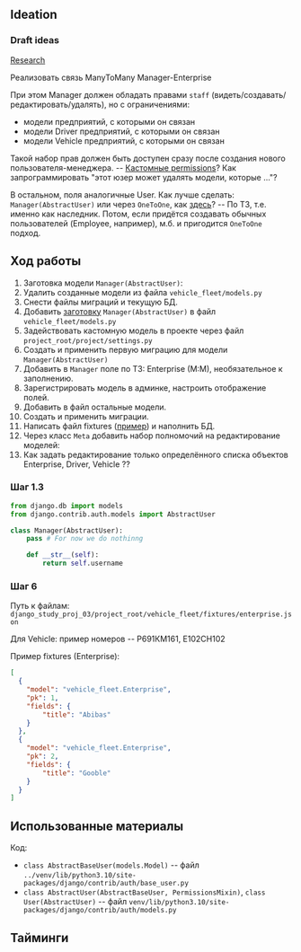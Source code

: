 ## Ideation

### Draft ideas

[Research](user_based_model_research.md)

Реализовать связь ManyToMany Manager-Enterprise

При этом Manager должен обладать правами `staff` (видеть/создавать/редактировать/удалять), но с ограничениями:
- модели предприятий, с которыми он связан
- модели Driver предприятий, с которыми он связан
- модели Vehicle предприятий, с которыми он связан

Такой набор прав должен быть доступен сразу после создания нового пользователя-менеджера. -- [Кастомные permissions](https://docs.djangoproject.com/en/dev/topics/auth/customizing/#custom-permissions)? Как запрограммировать "этот юзер может удалять модели, которые ..."?

В остальном, поля аналогичные User. Как лучше сделать: `Manager(AbstractUser)` или через `OneToOne`, как [здесь](https://stackoverflow.com/q/53920238)? -- По ТЗ, т.е. именно как наследник. Потом, если придётся создавать обычных пользователей (Employee, например), м.б. и пригодится `OneToOne` подход.


## Ход работы

1. Заготовка модели `Manager(AbstractUser)`:
  1. Удалить созданные модели из файла `vehicle_fleet/models.py`
  2. Снести файлы миграций и текущую БД.
  3. Добавить [заготовку](https://docs.djangoproject.com/en/3.2/topics/auth/customizing/#using-a-custom-user-model-when-starting-a-project) `Manager(AbstractUser)` в файл `vehicle_fleet/models.py`
  4. Задействовать кастомную модель в проекте через файл `project_root/project/settings.py`
  5. Создать и применить первую миграцию для модели `Manager(AbstractUser)`
2. Добавить в `Manager` поле по ТЗ: Enterprise (M:M), необязательное к заполнению.
3. Зарегистрировать модель в админке, настроить отображение полей.
4. Добавить в файл остальные модели.
5. Создать и применить миграции.
6. Написать файл fixtures ([пример](https://stackoverflow.com/a/60195496)) и наполнить БД.
7. Через класс `Meta` добавить набор полномочий на редактирование моделей:
  1. Как задать редактирование только определённого списка объектов Enterprise, Driver, Vehicle ??


### Шаг 1.3

```python
from django.db import models
from django.contrib.auth.models import AbstractUser

class Manager(AbstractUser):
    pass # For now we do nothinng

    def __str__(self):
        return self.username
```

### Шаг 6

Путь к файлам: `django_study_proj_03/project_root/vehicle_fleet/fixtures/enterprise.json`

Для Vehicle: пример номеров -- Р691КМ161, Е102СН102

Пример fixtures (Enterprise):
```json
[
  {
    "model": "vehicle_fleet.Enterprise",
    "pk": 1,
    "fields": {
        "title": "Abibas"
    }
  },
  {
    "model": "vehicle_fleet.Enterprise",
    "pk": 2,
    "fields": {
        "title": "Gooble"
    }
  }
]
```


## Использованные материалы

Код:
- `class AbstractBaseUser(models.Model)` -- файл `../venv/lib/python3.10/site-packages/django/contrib/auth/base_user.py`
- `class AbstractUser(AbstractBaseUser, PermissionsMixin)`, `class User(AbstractUser)` -- файл `venv/lib/python3.10/site-packages/django/contrib/auth/models.py`

## Тайминги


